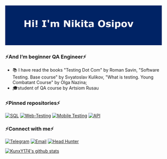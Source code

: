 ![Header](https://raw.githubusercontent.com/KunxY174/readmehub/main/header2.jpg)

### ⚡And I’m  beginner QA Engineer⚡
- 📚 I have read the books "Testing Dot Com" by Roman Savin, "Software Testing. Base course" by Svyatoslav Kulikov, "What is testing. Young Combatant Course" by Olga Nazina;
- 🎓student of QA course by Artsiom Rusau
### ⚡Pinned repositories⚡
[![SQL](https://img.shields.io/badge/-SQL-%23002365?style=for-the-badge&logo=postgresql&logoColor=white)](https://github.com/KunxY174/SQL)
[![Web-Testing](https://img.shields.io/badge/-Web--Testing-%23002365?style=for-the-badge&logo=internetexplorer)](https://github.com/KunxY174/Web-testing)
[![Mobile Testing](https://img.shields.io/badge/-Mobile--Testing-%23002365?style=for-the-badge&logo=androidstudio)](https://github.com/KunxY174/Mobile-Testing)
[![API](https://img.shields.io/badge/-Postman-%23002365?style=for-the-badge&logo=postman )](https://github.com/KunxY174/API)
### ⚡Сonnect with me⚡
[![Telegram](https://img.shields.io/badge/-Telegram-%23002365?style=for-the-badge&logo=Telegram)](https://t.me/KunxY)
[![Email](https://img.shields.io/badge/-E--mail-%23002365?style=for-the-badge&logo=aboutdotme&logoColor=white)](mailto:nik.osipov2011@yandex.ru)
[![Head Hunter](https://img.shields.io/badge/-Head%20Hunter-%23002365?style=for-the-badge&logo=hackclub&logoColor=white)](https://volgograd.hh.ru/resume/32a3f5f8ff0b3811960039ed1f4f566b4a6e74)

[![KunxY174's github stats](https://github-readme-stats.vercel.app/api?username=KunxY174&show_icons=true&theme=discord_old_blurple)](https://github.com/KunxY174/github-readme-stats)



